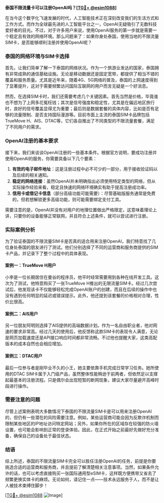 **泰国不限流量卡可以注册OpenAI吗？[[TG💪+ @esim1088](https://t.me/s/esim1088)]**

在当今这个数字化飞速发展的时代，人工智能技术正在深刻改变我们的生活方式和工作方式。而作为全球最先进的人工智能平台之一，OpenAI无疑吸引了无数科技爱好者的目光。不过，对于许多用户来说，使用OpenAI服务的第一步就是需要一个稳定且有效的网络环境。那么问题来了：如果你身处泰国，使用当地的不限流量SIM卡，是否能够顺利注册并使用OpenAI呢？

### 泰国的网络环境与SIM卡选择

首先，让我们简单了解一下泰国的网络状况。作为一个旅游业发达的国家，泰国拥有非常成熟的通信基础设施。无论是移动数据还是固定宽带，都提供了相当不错的覆盖和服务质量。尤其是近年来，随着4G、5G网络的普及，泰国的上网速度得到了显著提升，这对于需要频繁访问国际互联网的用户而言无疑是一个好消息。

然而，在选择SIM卡时，我们还需要考虑几个关键因素。首先当然是价格，毕竟谁也不想为了上网多花冤枉钱；其次是信号强度和稳定性，尤其是在偏远地区旅行时，良好的信号覆盖显得尤为重要；最后则是数据套餐的具体内容，比如是否有足够的流量限制、是否支持国际漫游等。目前市面上主流的泰国SIM卡品牌包括TrueMove H、AIS、DTAC等，它们各自推出了不同类型的不限流量套餐，满足了不同用户的需求。

### OpenAI注册的基本要求

接下来，我们来谈谈OpenAI注册的一些基本条件。根据官方说明，要成功注册并使用OpenAI的服务，你需要具备以下几个要素：

1. **有效的电子邮件地址**：这是注册过程中必不可少的一部分，用于接收验证码以及后续的相关通知。
2. **稳定的网络连接**：虽然OpenAI并未明确指出必须使用特定类型的网络，但从实际操作经验来看，稳定且快速的网络环境确实有助于提高注册成功率。
3. **信用卡或借记卡信息**（部分高级功能可能需要）：尽管基础版服务通常是免费的，但若想解锁更多高级功能，则可能需要绑定支付工具。

需要注意的是，OpenAI并没有对用户的地理位置做出严格限定，这意味着理论上讲，只要你的设备能够正常联网，并且符合上述条件，就可以尝试进行注册。

### 实际案例分析

为了验证泰国的不限流量SIM卡是否真的适合用来注册OpenAI，我们特意找了几位身处泰国的朋友进行了测试。他们分别选择了不同的运营商和服务商提供的SIM卡产品，并记录下了整个过程中的具体表现。

#### 案例一：TrueMove H用户
小李是一位长期居住在曼谷的程序员，他平时经常需要用到各种在线开发工具。这次为了测试，他特意购买了一张TrueMove H推出的无限流量SIM卡。经过几次尝试后，他发现该卡不仅能够轻松完成OpenAI账户的创建，而且在后续的操作中也没有遇到任何明显的延迟或错误提示。此外，他还提到该套餐的价格相对合理，性价比很高。

#### 案例二：AIS用户
另一位朋友阿明则选择了AIS提供的高端数据计划。作为一名自由职业者，他对网速的要求非常高。经过几天的使用后，他反馈称这款SIM卡的表现令人满意，无论是网页加载速度还是API接口响应时间都非常流畅。不过他也提醒大家，这类高配版本的成本自然也会相应增加。

#### 案例三：DTAC用户
最后一位参与者是刚毕业不久的小王，她主要依靠手机完成日常学习任务。她所使用的DTAC SIM卡属于入门级产品，虽然整体性能稍逊于前两者，但依然足以支撑起最基本的注册流程。只是偶尔会出现短暂的断网现象，建议大家尽量避开高峰时段进行操作。

### 需要注意的问题

尽管上述案例表明大多数情况下泰国的不限流量SIM卡是可以用来注册OpenAI的，但仍有一些潜在的风险需要注意。例如，某些运营商可能会因为反欺诈机制而限制某些地区的IP地址访问特定网站；另外，如果你所在的区域存在较强的防火墙设置，也可能会影响到正常的登录体验。因此，在正式开始之前最好先做好充分准备，确保自己的设备处于最佳状态。

### 结语

综上所述，泰国的不限流量SIM卡完全可以胜任注册OpenAI的任务，前提是你要挑选合适的运营商和服务商，并且提前了解清楚相关注意事项。当然，如果条件允许的话，也可以考虑直接购买一张国际通用型eSIM卡，这样既方便携带又省去了频繁更换实体卡的麻烦。无论如何，请记住一点——技术永远服务于人，而不是让人被技术束缚住脚步！

[[TG💪+ @esim1088](https://t.me/s/esim1088) ![Image](https://i.postimg.cc/4NQfJmqS/Snipaste-2025-05-13-00-14-12.png)]